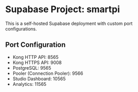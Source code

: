 # Supabase Project: smartpi

This is a self-hosted Supabase deployment with custom port configurations.

## Port Configuration

- Kong HTTP API: 8565
- Kong HTTPS API: 9008
- PostgreSQL: 9565
- Pooler (Connection Pooler): 9566
- Studio Dashboard: 10565
- Analytics: 11565
